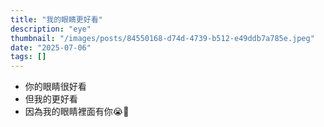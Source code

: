 ```yaml
---
title: "我的眼睛更好看"
description: "eye"
thumbnail: "/images/posts/84550168-d74d-4739-b512-e49ddb7a785e.jpeg"
date: "2025-07-06"
tags: []
---
```

- 你的眼睛很好看
- 但我的更好看
- 因為我的眼睛裡面有你😭🫵
